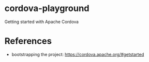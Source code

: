 # cordova-playground
Getting started with Apache Cordova

# References
* bootstrapping the project: https://cordova.apache.org/#getstarted
